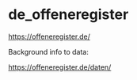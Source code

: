 # de_offeneregister

https://offeneregister.de/

Background info to data:

https://offeneregister.de/daten/
